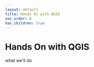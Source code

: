 ```yaml
---
layout: default
title: Hands On with QGIS
nav_order: 8
has_children: true
---
```



# Hands On with QGIS

what we'll do